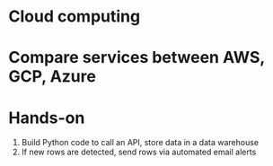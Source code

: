 # Cloud computing


# Compare services between AWS, GCP, Azure


# Hands-on

1. Build Python code to call an API, store data in a data warehouse
2. If new rows are detected, send rows via automated email alerts
